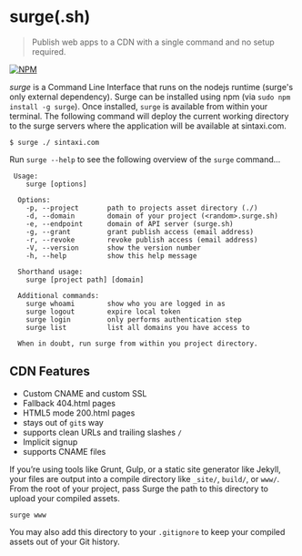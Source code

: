 # surge(.sh)

> Publish web apps to a CDN with a single command and no setup required.

[![NPM](https://nodei.co/npm/surge.png?global=true)](https://nodei.co/npm/surge/)

_surge_ is a Command Line Interface that runs on the nodejs runtime (surge's only external dependency). Surge can be installed using npm (via `sudo npm install -g surge`). Once installed, `surge` is available from within your terminal. The following command will deploy the current working directory to the surge servers where the application will be available at sintaxi.com.

    $ surge ./ sintaxi.com

Run `surge --help` to see the following overview of the `surge` command...

```
 Usage:
    surge [options]

  Options: 
    -p, --project       path to projects asset directory (./)
    -d, --domain        domain of your project (<random>.surge.sh)
    -e, --endpoint      domain of API server (surge.sh)
    -g, --grant         grant publish access (email address)
    -r, --revoke        revoke publish access (email address)
    -V, --version       show the version number
    -h, --help          show this help message

  Shorthand usage:
    surge [project path] [domain]

  Additional commands:
    surge whoami        show who you are logged in as
    surge logout        expire local token
    surge login         only performs authentication step
    surge list          list all domains you have access to

  When in doubt, run surge from within you project directory.

```

## CDN Features

- Custom CNAME and custom SSL
- Fallback 404.html pages
- HTML5 mode 200.html pages
- stays out of `git`s way
- supports clean URLs and trailing slashes `/`
- Implicit signup
- supports CNAME files

If you’re using tools like Grunt, Gulp, or a static site generator like Jekyll, your files are output into a compile directory like `_site/`, `build/`, or `www/`. From the root of your project, pass Surge the path to this directory to upload your compiled assets.

    surge www

You may also add this directory to your `.gitignore` to keep your compiled assets out of your Git history.
